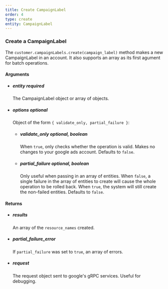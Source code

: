 ```yaml
---
title: Create CampaignLabel 
order: 4
type: create
entity: CampaignLabel 
---
```


### Create a CampaignLabel 

The `customer.campaignLabels.create(campaign_label)` method makes a new CampaignLabel in an account. It also supports an array as its first agument for batch operations.


#### Arguments

- ##### entity *required* 
    The CampaignLabel object or array of objects.
- ##### options *optional*
    Object of the form `{ validate_only, partial_failure }`:
    - ##### validate_only *optional, boolean* 
        When `true`, only checks whether the operation is valid. Makes no changes to your google ads account. Defaults to `false`.
    - ##### partial_failure *optional, boolean*
        Only useful when passing in an array of entities. When `false`, a single failure in the array of entities to create will cause the whole operation to be rolled back. When `true`, the system will still create the non-failed entities. Defaults to `false`.


#### Returns

- ##### results
    An array of the `resource_names` created.
- ##### partial_failure_error
    If `partial_failure` was set to `true`, an array of errors.
- ##### request
    The request object sent to google's gRPC services. Useful for debugging.
